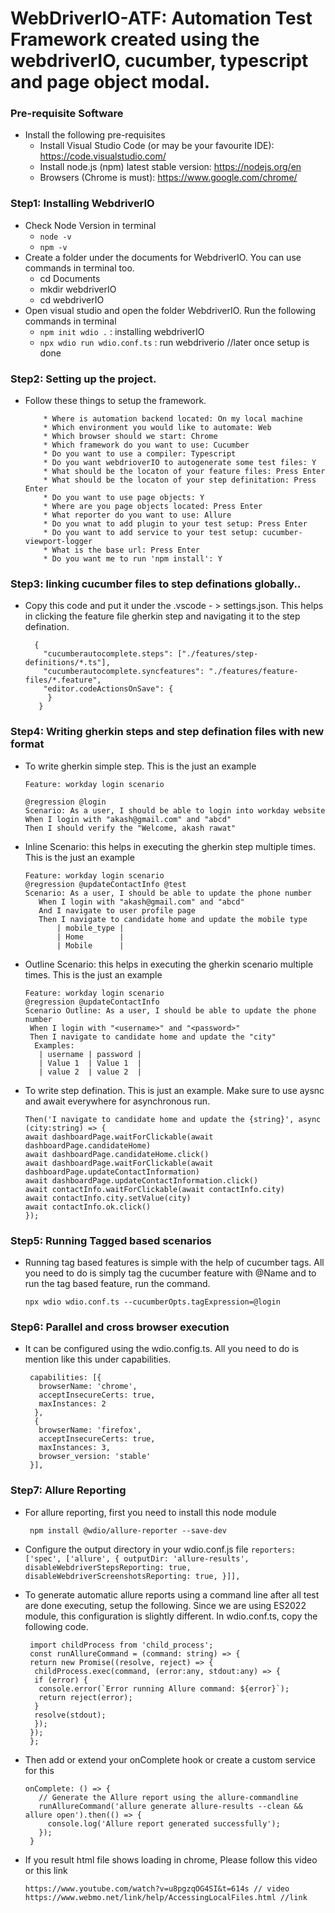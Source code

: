 # WebDriverIO-ATF: Automation Test Framework created using the webdriverIO, cucumber, typescript and page object modal.

### Pre-requisite Software
  - Install the following pre-requisites
    * Install Visual Studio Code (or may be your favourite IDE): https://code.visualstudio.com/
    * Install node.js (npm) latest stable version: https://nodejs.org/en
    * Browsers (Chrome is must): https://www.google.com/chrome/

  ### Step1: Installing WebdriverIO
  - Check Node Version in terminal
    * ``node -v``
    * ``npm -v``
  - Create a folder under the documents for WebdriverIO. You can use commands in terminal too.
    * cd Documents
    * mkdir webdriverIO
    * cd webdriverIO
  - Open visual studio and open the folder WebdriverIO. Run the following commands in terminal
    * ``npm init wdio .`` : installing webdriverIO
    * ``npx wdio run wdio.conf.ts`` : run webdriverio //later once setup is done

  ### Step2: Setting up the project.
  - Follow these things to setup the framework.
    ``` * What type of testing would you like to do: E2E Testing - of web and mobile application
        * Where is automation backend located: On my local machine
        * Which environment you would like to automate: Web
        * Which browser should we start: Chrome
        * Which framework do you want to use: Cucumber
        * Do you want to use a compiler: Typescript
        * Do you want webdrioverIO to autogenerate some test files: Y
        * What should be the locaton of your feature files: Press Enter
        * What should be the locaton of your step definitation: Press Enter
        * Do you want to use page objects: Y
        * Where are you page objects located: Press Enter
        * What reporter do you want to use: Allure
        * Do you wnat to add plugin to your test setup: Press Enter
        * Do you want to add service to your test setup: cucumber-viewport-logger
        * What is the base url: Press Enter
        * Do you want me to run 'npm install': Y
    ```
      

  ### Step3: linking cucumber files to step definations globally..
  - Copy this code and put it under the .vscode - > settings.json. This helps in clicking the feature file gherkin step and navigating it to the step defination.
    ```
      {  
        "cucumberautocomplete.steps": ["./features/step-definitions/*.ts"],
        "cucumberautocomplete.syncfeatures": "./features/feature-files/*.feature",
        "editor.codeActionsOnSave": {
         }
       }
    ```
  ### Step4: Writing gherkin steps and step defination files with new format
  - To write gherkin simple step. This is the just an example
     ```
     Feature: workday login scenario

     @regression @login
     Scenario: As a user, I should be able to login into workday website
     When I login with "akash@gmail.com" and "abcd"
     Then I should verify the "Welcome, akash rawat" 
     ```
  - Inline Scenario: this helps in executing the gherkin step multiple times. This is the just an example
     ```
     Feature: workday login scenario
     @regression @updateContactInfo @test
     Scenario: As a user, I should be able to update the phone number
        When I login with "akash@gmail.com" and "abcd"
        And I navigate to user profile page
        Then I navigate to candidate home and update the mobile type
            | mobile_type |
            | Home        |
            | Mobile      |
     ```
  - Outline Scenario: this helps in executing the gherkin scenario multiple times. This is the just an example
     ```
     Feature: workday login scenario
     @regression @updateContactInfo
     Scenario Outline: As a user, I should be able to update the phone number
      When I login with "<username>" and "<password>"
      Then I navigate to candidate home and update the "city"
       Examples:
        | username | password |
        | Value 1  | Value 1  |
        | value 2  | value 2  |
     ```
  - To write step defination. This is just an example. Make sure to use aysnc and await everywhere for    asynchronous run.
     ```
     Then('I navigate to candidate home and update the {string}', async (city:string) => {
     await dashboardPage.waitForClickable(await dashboardPage.candidateHome)
     await dashboardPage.candidateHome.click()
     await dashboardPage.waitForClickable(await dashboardPage.updateContactInformation)
     await dashboardPage.updateContactInformation.click()
     await contactInfo.waitForClickable(await contactInfo.city)
     await contactInfo.city.setValue(city)
     await contactInfo.ok.click()
     });
     
     ```
  ### Step5: Running Tagged based scenarios
  - Running tag based features is simple with the help of cucumber tags. All you need to do is simply tag the cucumber feature with @Name and to run the tag based feature, run the command.
     ```
    npx wdio wdio.conf.ts --cucumberOpts.tagExpression=@login
     ```

  ### Step6: Parallel and cross browser execution
  - It can be configured using the wdio.config.ts. All you need to do is mention like this under capabilities.
     ```
      capabilities: [{
        browserName: 'chrome',
        acceptInsecureCerts: true,
        maxInstances: 2
       },
       {
        browserName: 'firefox',
        acceptInsecureCerts: true,
        maxInstances: 3,
        browser_version: 'stable'
      }],
     ```
  ### Step7: Allure Reporting
  - For allure reporting, first you need to install this node module
     ```
      npm install @wdio/allure-reporter --save-dev
     ```
   -  Configure the output directory in your wdio.conf.js file
     ```
       reporters: ['spec', ['allure', {
       outputDir: 'allure-results',
       disableWebdriverStepsReporting: true,
       disableWebdriverScreenshotsReporting: true,
        }]],
     ```
   - To generate automatic allure reports using a command line after all test are done executing, setup the following. Since we are using ES2022 module, this configuration is slightly different. In wdio.conf.ts, copy the following code.

     ``` 
      import childProcess from 'child_process';
      const runAllureCommand = (command: string) => {
      return new Promise((resolve, reject) => {
       childProcess.exec(command, (error:any, stdout:any) => {
       if (error) {
        console.error(`Error running Allure command: ${error}`);
        return reject(error);
       }
       resolve(stdout);
       });
      });
      };

     ```
   - Then add or extend your onComplete hook or create a custom service for this
     ```
     onComplete: () => {
        // Generate the Allure report using the allure-commandline
        runAllureCommand('allure generate allure-results --clean && allure open').then(() => {
          console.log('Allure report generated successfully');
        });
      }
     ```
   - If you result html file shows loading in chrome, Please follow this video or this link
     ```
     https://www.youtube.com/watch?v=u8pgzqOG4SI&t=614s // video
     https://www.webmo.net/link/help/AccessingLocalFiles.html //link
     ```
       

